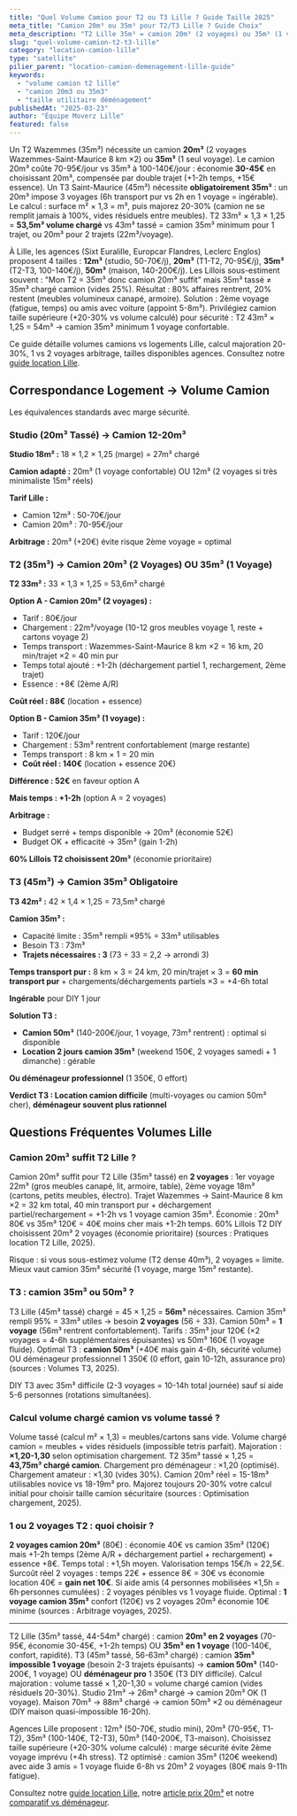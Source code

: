 ```yaml
---
title: "Quel Volume Camion pour T2 ou T3 Lille ? Guide Taille 2025"
meta_title: "Camion 20m³ ou 35m³ pour T2/T3 Lille ? Guide Choix"
meta_description: "T2 Lille 35m³ = camion 20m³ (2 voyages) ou 35m³ (1 voyage). T3 45m³ = camion 35m³ obligatoire. Calcul volume, agences Sixt/Europcar Lille. Guide complet."
slug: "quel-volume-camion-t2-t3-lille"
category: "location-camion-lille"
type: "satellite"
pilier_parent: "location-camion-demenagement-lille-guide"
keywords:
  - "volume camion t2 lille"
  - "camion 20m3 ou 35m3"
  - "taille utilitaire déménagement"
publishedAt: "2025-03-23"
author: "Équipe Moverz Lille"
featured: false
---
```


Un T2 Wazemmes (35m³) nécessite un camion **20m³** (2 voyages Wazemmes-Saint-Maurice 8 km ×2) ou **35m³** (1 seul voyage). Le camion 20m³ coûte 70-95€/jour vs 35m³ à 100-140€/jour : économie **30-45€** en choisissant 20m³, compensée par double trajet (+1-2h temps, +15€ essence). Un T3 Saint-Maurice (45m³) nécessite **obligatoirement 35m³** : un 20m³ impose 3 voyages (6h transport pur vs 2h en 1 voyage = ingérable). Le calcul : surface m² × 1,3 = m³, puis majorez 20-30% (camion ne se remplit jamais à 100%, vides résiduels entre meubles). T2 33m² × 1,3 × 1,25 = **53,5m³ volume chargé** vs 43m³ tassé = camion 35m³ minimum pour 1 trajet, ou 20m³ pour 2 trajets (22m³/voyage).

À Lille, les agences (Sixt Euralille, Europcar Flandres, Leclerc Englos) proposent 4 tailles : **12m³** (studio, 50-70€/j), **20m³** (T1-T2, 70-95€/j), **35m³** (T2-T3, 100-140€/j), **50m³** (maison, 140-200€/j). Les Lillois sous-estiment souvent : "Mon T2 = 35m³ donc camion 20m³ suffit" mais 35m³ tassé ≠ 35m³ chargé camion (vides 25%). Résultat : 80% affaires rentrent, 20% restent (meubles volumineux canapé, armoire). Solution : 2ème voyage (fatigue, temps) ou amis avec voiture (appoint 5-8m³). Privilégiez camion taille supérieure (+20-30% vs volume calculé) pour sécurité : T2 43m³ × 1,25 = 54m³ → camion 35m³ minimum 1 voyage confortable.

Ce guide détaille volumes camions vs logements Lille, calcul majoration 20-30%, 1 vs 2 voyages arbitrage, tailles disponibles agences. Consultez notre [guide location Lille](/blog/location-camion-lille/location-camion-demenagement-lille-guide).

## Correspondance Logement → Volume Camion

Les équivalences standards avec marge sécurité.

### Studio (20m³ Tassé) → Camion 12-20m³

**Studio 18m² :** 18 × 1,2 × 1,25 (marge) = 27m³ chargé

**Camion adapté :** 20m³ (1 voyage confortable) OU 12m³ (2 voyages si très minimaliste 15m³ réels)

**Tarif Lille :**
- Camion 12m³ : 50-70€/jour
- Camion 20m³ : 70-95€/jour

**Arbitrage :** 20m³ (+20€) évite risque 2ème voyage = optimal

### T2 (35m³) → Camion 20m³ (2 Voyages) OU 35m³ (1 Voyage)

**T2 33m² :** 33 × 1,3 × 1,25 = 53,6m³ chargé

**Option A - Camion 20m³ (2 voyages) :**
- Tarif : 80€/jour
- Chargement : 22m³/voyage (10-12 gros meubles voyage 1, reste + cartons voyage 2)
- Temps transport : Wazemmes-Saint-Maurice 8 km ×2 = 16 km, 20 min/trajet ×2 = 40 min pur
- Temps total ajouté : +1-2h (déchargement partiel 1, rechargement, 2ème trajet)
- Essence : +8€ (2ème A/R)

**Coût réel : 88€** (location + essence)

**Option B - Camion 35m³ (1 voyage) :**
- Tarif : 120€/jour
- Chargement : 53m³ rentrent confortablement (marge restante)
- Temps transport : 8 km × 1 = 20 min
- **Coût réel : 140€** (location + essence 20€)

**Différence : 52€** en faveur option A

**Mais temps : +1-2h** (option A = 2 voyages)

**Arbitrage :**
- Budget serré + temps disponible → 20m³ (économie 52€)
- Budget OK + efficacité → 35m³ (gain 1-2h)

**60% Lillois T2 choisissent 20m³** (économie prioritaire)

### T3 (45m³) → Camion 35m³ Obligatoire

**T3 42m² :** 42 × 1,4 × 1,25 = 73,5m³ chargé

**Camion 35m³ :**
- Capacité limite : 35m³ rempli ×95% = 33m³ utilisables
- Besoin T3 : 73m³
- **Trajets nécessaires : 3** (73 ÷ 33 = 2,2 → arrondi 3)

**Temps transport pur :** 8 km × 3 = 24 km, 20 min/trajet × 3 = **60 min transport pur** + chargements/déchargements partiels ×3 = +4-6h total

**Ingérable** pour DIY 1 jour

**Solution T3 :**
- **Camion 50m³** (140-200€/jour, 1 voyage, 73m³ rentrent) : optimal si disponible
- **Location 2 jours camion 35m³** (weekend 150€, 2 voyages samedi + 1 dimanche) : gérable

**Ou déménageur professionnel** (1 350€, 0 effort)

**Verdict T3 : Location camion difficile** (multi-voyages ou camion 50m³ cher), **déménageur souvent plus rationnel**

## Questions Fréquentes Volumes Lille

### Camion 20m³ suffit T2 Lille ?

Camion 20m³ suffit pour T2 Lille (35m³ tassé) en **2 voyages** : 1er voyage 22m³ (gros meubles canapé, lit, armoire, table), 2ème voyage 18m³ (cartons, petits meubles, électro). Trajet Wazemmes → Saint-Maurice 8 km ×2 = 32 km total, 40 min transport pur + déchargement partiel/rechargement = +1-2h vs 1 voyage camion 35m³. Économie : 20m³ 80€ vs 35m³ 120€ = 40€ moins cher mais +1-2h temps. 60% Lillois T2 DIY choisissent 20m³ 2 voyages (économie prioritaire) (sources : Pratiques location T2 Lille, 2025).

Risque : si vous sous-estimez volume (T2 dense 40m³), 2 voyages = limite. Mieux vaut camion 35m³ sécurité (1 voyage, marge 15m³ restante).

### T3 : camion 35m³ ou 50m³ ?

T3 Lille (45m³ tassé) chargé = 45 × 1,25 = **56m³** nécessaires. Camion 35m³ rempli 95% = 33m³ utiles → besoin **2 voyages** (56 ÷ 33). Camion 50m³ = **1 voyage** (56m³ rentrent confortablement). Tarifs : 35m³ jour 120€ (×2 voyages = 4-6h supplémentaires épuisantes) vs 50m³ 160€ (1 voyage fluide). Optimal T3 : **camion 50m³** (+40€ mais gain 4-6h, sécurité volume) OU déménageur professionnel 1 350€ (0 effort, gain 10-12h, assurance pro) (sources : Volumes T3, 2025).

DIY T3 avec 35m³ difficile (2-3 voyages = 10-14h total journée) sauf si aide 5-6 personnes (rotations simultanées).

### Calcul volume chargé camion vs volume tassé ?

Volume tassé (calcul m² × 1,3) = meubles/cartons sans vide. Volume chargé camion = meubles + vides résiduels (impossible tetris parfait). Majoration : **×1,20-1,30** selon optimisation chargement. T2 35m³ tassé × 1,25 = **43,75m³ chargé camion**. Chargement pro déménageur : ×1,20 (optimisé). Chargement amateur : ×1,30 (vides 30%). Camion 20m³ réel = 15-18m³ utilisables novice vs 18-19m³ pro. Majorez toujours 20-30% votre calcul initial pour choisir taille camion sécuritaire (sources : Optimisation chargement, 2025).

### 1 ou 2 voyages T2 : quoi choisir ?

**2 voyages camion 20m³** (80€) : économie 40€ vs camion 35m³ (120€) mais +1-2h temps (2ème A/R + déchargement partiel + rechargement) + essence +8€. Temps total : +1,5h moyen. Valorisation temps 15€/h = 22,5€. Surcoût réel 2 voyages : temps 22€ + essence 8€ = 30€ vs économie location 40€ = **gain net 10€**. Si aide amis (4 personnes mobilisées ×1,5h = 6h·personnes cumulées) : 2 voyages pénibles vs 1 voyage fluide. Optimal : **1 voyage camion 35m³** confort (120€) vs 2 voyages 20m³ économie 10€ minime (sources : Arbitrage voyages, 2025).

---

T2 Lille (35m³ tassé, 44-54m³ chargé) : camion **20m³ en 2 voyages** (70-95€, économie 30-45€, +1-2h temps) OU **35m³ en 1 voyage** (100-140€, confort, rapidité). T3 (45m³ tassé, 56-63m³ chargé) : camion **35m³ impossible 1 voyage** (besoin 2-3 trajets épuisants) → **camion 50m³** (140-200€, 1 voyage) OU **déménageur pro** 1 350€ (T3 DIY difficile). Calcul majoration : volume tassé × 1,20-1,30 = volume chargé camion (vides résiduels 20-30%). Studio 21m³ → 26m³ chargé → camion 20m³ OK (1 voyage). Maison 70m³ → 88m³ chargé → camion 50m³ ×2 ou déménageur (DIY maison quasi-impossible 16-20h).

Agences Lille proposent : 12m³ (50-70€, studio mini), 20m³ (70-95€, T1-T2), 35m³ (100-140€, T2-T3), 50m³ (140-200€, T3-maison). Choisissez taille supérieure (+20-30% volume calculé) : marge sécurité évite 2ème voyage imprévu (+4h stress). T2 optimisé : camion 35m³ (120€ weekend) avec aide 3 amis = 1 voyage fluide 6-8h vs 20m³ 2 voyages (80€ mais 9-11h fatigue).

Consultez notre [guide location Lille](/blog/location-camion-lille/location-camion-demenagement-lille-guide), notre [article prix 20m³](/blog/location-camion-lille/prix-location-camion-20m3-lille) et notre [comparatif vs déménageur](/blog/location-camion-lille/location-camion-vs-demenageur-lille).







